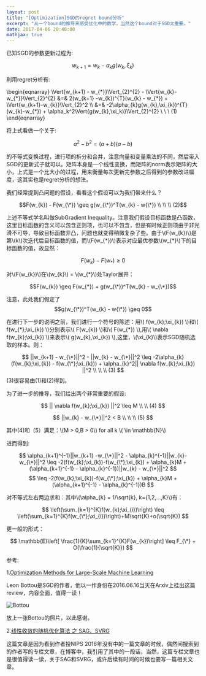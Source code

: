 ```yaml
---
layout: post
title: "[Optimization]SGD的regret bound分析"
excerpt: "从一个bound的推导来感受优化中的数学，当然这个bound对于SGD太重要。"
date: 2017-04-06 20:40:00
mathjax: true
---
```


<script type="text/javascript" src="http://cdn.mathjax.org/mathjax/latest/MathJax.js?config=default"></script>

已知SGD的参数更新过程为:

$$w_{k+1} = w_{k}-\alpha_{k}g(w_{k},\xi_{k})$$

利用regret分析有:

\begin{eqnarray}
\Vert{w_{k+1} - w_{\*}}\Vert_{2}^{2} - \Vert{w_{k}-w_{\*}}\Vert_{2}^{2} &=& 2(w_{k+1} -w_{k})^{T}(w_{k} - w_{\*}) + \Vert{w_{k+1}-w_{k}}\Vert_{2}^2 \\\\
    &=& -2\alpha_{k}g(w_{k},\xi_{k})^{T}(w_{k}-w_{\*}) + \alpha_k^2\Vert{g(w_{k},\xi_k)}\Vert_{2}^{2}  \\ \\ \\ (1)
\end{eqnarray}

将上式看做一个关于:

$$a^2 - b^2 = (a+b)(a-b)$$

的不等式变换过程，进行项的拆分和合并，注意向量和变量乘法的不同，然后带入SGD的更新式子就可以。矩阵本身是一个线性变换，而矩阵的norm表示矩阵的大小，上式是一个比大小的过程，用来衡量每次更新完参数之后得到的参数改进幅度，这其实也是regret分析的想法。

我们经常提到凸问题的假设，看看这个假设可以为我们带来什么？

$$F(w_{k}) - F(w_{\*}) \geq g(w_{\*})^T(w_{k} - w{\*}) \\ \\ \\ (2)$$

上述不等式学名叫做SubGradient Inequality。注意我们假设目标函数是凸函数，这里目标函数的含义可以包含正则项，也可以不包含，但是有时候正则项由于非光滑不可导，导致目标函数非凸，问题也就变得稍微复杂了些。由于\\(F(w_{k})\\)是第\\(k\\)次迭代后目标函数的值，而\\(F(w_{\*})\\)表示对应最优参数\\(w_{\*}\\)下的目标函数的值，故显然：

$$ F(w_{k}) - F(w_{*}) \geq 0$$

对\\(F(w_{k})\\)在\\(w_{k}\\) = \\(w_{*}\\)处Taylor展开：

$$F(w_{k}) \geq F(w_{*}) + g(w_{\*})^T(w_{k} - w_{\*})$$

注意，此处我们假定了$$g(w_{\*})^T(w_{k} - w{\*}) \geq 0$$

在进行下一步的说明之前，我们进行一个符号的陈述：用\\( f(w_{k};\xi_{k}) \\)和\\( f(w_{\*};\xi_{k}) \\)分别表示\\( F(w_{k}) \\)和\\( F(w_{\*}) \\),用\\( \nabla f(w_{k};\xi_{k}) \\)来表示\\( g(w_{k},\xi_{k}) \\),这里，\\(\xi_{k}\\)表示SGD随机选取的样本。则：

$$
||w_{k+1} - w_{\*}||^2 - ||w_{k} - w_{\*}||^2 \leq -2\alpha_{k}(f(w_{k};\xi_{k}) - f(w_{\*};\xi_{k})) + \alpha_{k}^2|| \nabla f(w_{k};\xi_{k}) ||^2 \\ \\ \\ (3)
$$
(3)很容易由(1)和(2)得到。

为了进一步的推导，我们给出两个非常重要的假设:

$$
|| \nabla f(w_{k};\xi_{k}) ||^2 \leq M \\ \\ (4)
$$

$$
||w_{k} - w_{\*}||^2 < B \\ \\ \\ (5)
$$

其中(4)和（5）满足：\\(M > 0,B > 0\\) for all k \\( \in \mathbb{N}\\)

进而得到:

$$
\alpha_{k+1}^{-1}||w_{k+1} -w_{\*}||^2 - \alpha_{k}^{-1}||w_{k}-w_{\*}||^2 \leq -2(f(w_{k};\xi_{k})-f(w_{\*};\xi_{k}) + \alpha_{k}M + (\alpha_{k+1}^{-1} - \alpha_{k}^{-1})||w_{k} - w_{\*}||^2
$$
$$
\leq -2(f(w_{k};\xi_{k})-f(w_{\*};\xi_{k}) + \alpha_{k}M + (\alpha_{k+1}^{-1} - \alpha_{k}^{-1})B
$$

对不等式左右两边求和：其中\\(\alpha_{k} = 1/\sqrt{k}, k={1,2,...,K}\\)有：

$$
\left(\sum_{k=1}^{K}f(w_{k};\xi_{i})\right) \leq \left(\sum_{k=1}^{K}f(w_{\*};\xi_{i})\right)+M\sqrt{K}+o(\sqrt{K})
$$

更一般的形式：

$$
\mathbb{E}\left[ \frac{1}{K}\sum_{k=1}^{K}F(w_{k})\right] \leq F_{\*} + O(\frac{1}{\sqrt{K}})
$$




参考:

1.[Optimization Methods for Large-Scale Machine Learning](http://xueshu.baidu.com/s?wd=paperuri%3A%28972713604bb4784237ea58a8a34f65b9%29&filter=sc_long_sign&tn=SE_xueshusource_2kduw22v&sc_vurl=http%3A%2F%2Farxiv.org%2Fabs%2F1606.04838&ie=utf-8&sc_us=8945861777932518409)

Leon Bottou是SGD的作者，他以一作身份在2016.06.16当天在Arxiv上挂出这篇review，内容全面，值得一读！

![Bottou](http://wx1.sinaimg.cn/mw690/aba7d18bgy1fec3aonut9j2023023742.jpg)

放上一张Bottou的照片，以此感谢。

2.[线性收敛的随机优化算法 之 SAG、SVRG](https://zhuanlan.zhihu.com/p/22402784)

这篇文章是因为看到作者投NIPS 2016年没有中的一篇文章的时候，偶然间搜索到的作者写的专栏文章，在博客中，我引用了其中的一段话，当然，这篇专栏文章也是很值得读一读，关于SAG和SVRG，或许后续有时间的时候也要写一篇相关文章。



    